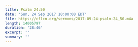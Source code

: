 ```yaml
---
title: Psalm 24:50
date: 'Sun, 24 Sep 2017 10:00:00 EDT'
file: https://cflcn.org/sermons/2017-09-24-psalm-24_50.m4a
length: 14005797
duration: '28:46'
excerpt: ''
summary: ''
---
```

